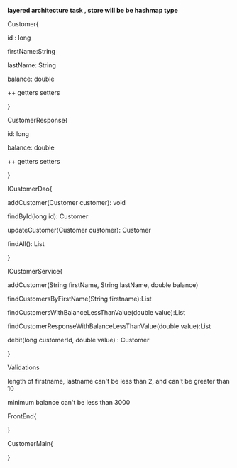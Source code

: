 **layered architecture task , store will be be hashmap type**

Customer{

id : long

firstName:String

lastName: String

balance: double

++ getters setters

}

CustomerResponse{

id: long

balance: double

++ getters setters

}

ICustomerDao{

addCustomer(Customer customer): void

findById(long id): Customer

updateCustomer(Customer customer): Customer

findAll(): List<Customer>

}

ICustomerService{

addCustomer(String firstName, String lastName, double balance)

findCustomersByFirstName(String firstname):List<Customer>


findCustomersWithBalanceLessThanValue(double value):List<Customer>


findCustomerResponseWithBalanceLessThanValue(double value):List<CustomerResponse>

debit(long customerId, double value) : Customer

}

Validations

length of firstname, lastname  can't be less than 2, and can't be greater than 10

minimum balance can't be less than 3000



FrontEnd{

}


CustomerMain{

}


